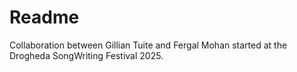 # Readme 
Collaboration between Gillian Tuite and Fergal Mohan started at the Drogheda SongWriting Festival 2025.
